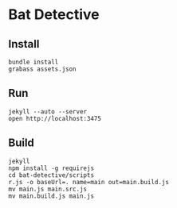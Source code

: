 Bat Detective
=============

Install
-------

    bundle install
    grabass assets.json

Run
---

    jekyll --auto --server
    open http://localhost:3475

Build
-----

    jekyll
    npm install -g requirejs
    cd bat-detective/scripts
    r.js -o baseUrl=. name=main out=main.build.js
    mv main.js main.src.js
    mv main.build.js main.js
